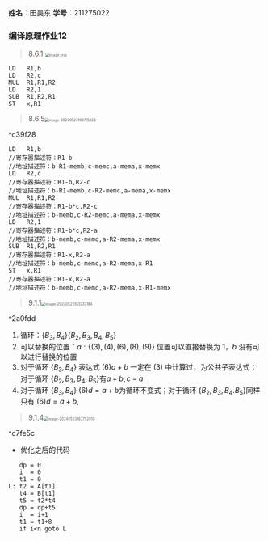 **姓名**：田昊东 **学号**：211275022

### 编译原理作业12
>8.6.1 <img src="https://thdlrt.oss-cn-beijing.aliyuncs.com/20240523163645.png" alt="image.png" style="zoom:50%;" />

```
LD   R1,b
LD   R2,c
MUL  R1,R1,R2
LD   R2,1
SUB  R1,R2,R1
ST   x,R1
```



> 8.6.5<img src="https://thdlrt.oss-cn-beijing.aliyuncs.com/image-20240523163715822.png" alt="image-20240523163715822" style="zoom:50%;" />

^c39f28

```
LD   R1,b
//寄存器描述符：R1-b
//地址描述符：b-R1-memb,c-memc,a-mema,x-memx
LD   R2,c
//寄存器描述符：R1-b,R2-c
//地址描述符：b-R1-memb,c-R2-memc,a-mema,x-memx
MUL  R1,R1,R2
//寄存器描述符：R1-b*c,R2-c
//地址描述符：b-memb,c-R2-memc,a-mema,x-memx
LD   R2,1
//寄存器描述符：R1-b*c,R2-a
//地址描述符：b-memb,c-memc,a-R2-mema,x-memx
SUB  R1,R2,R1
//寄存器描述符：R1-x,R2-a
//地址描述符：b-memb,c-memc,a-R2-mema,x-R1
ST   x,R1
//寄存器描述符：R1-x,R2-a
//地址描述符：b-memb,c-memc,a-R2-mema,x-R1-memx
```



> 9.1.1<img src="https://thdlrt.oss-cn-beijing.aliyuncs.com/image-20240523163737184.png" alt="image-20240523163737184" style="zoom:50%;" />

^2a0fdd

1. 循环：$\{B_3,B_4\}\{B_2,B_3,B_4,B_5\}$
2. 可以替换的位置：$a:\{(3),(4),(6),(8),(9)\}$ 位置可以直接替换为 $1$，$b$ 没有可以进行替换的位置
3. 对于循环 $\{B_3,B_4\}$ 表达式 $(6)a+b$ 一定在 $(3)$ 中计算过，为公共子表达式；对于循环 $\{B_2,B_3,B_4,B_5\}$有$a+b,c-a$
4. 对于循环 $\{B_3,B_4\}$ $(6)d=a+b$为循环不变式；对于循环 $\{B_2,B_3,B_4.B_5\}$同样只有 $(6)d=a+b,$

> 9.1.4<img src="https://thdlrt.oss-cn-beijing.aliyuncs.com/image-20240523163752010.png" alt="image-20240523163752010" style="zoom:50%;" />

^c7fe5c

- 优化之后的代码

```
   dp = 0
   i  = 0
   t1 = 0
L: t2 = A[t1]
   t4 = B[t1]
   t5 = t2*t4
   dp = dp+t5
   i  = i+1
   t1 = t1+8
   if i<n goto L
```

